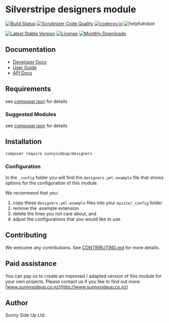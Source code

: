 # Silverstripe designers module
[![Build Status](https://travis-ci.org/sunnysideup/silverstripe-designers.svg?branch=master)](https://travis-ci.org/sunnysideup/silverstripe-designers)
[![Scrutinizer Code Quality](https://scrutinizer-ci.com/g/sunnysideup/silverstripe-designers/badges/quality-score.png?b=master)](https://scrutinizer-ci.com/g/sunnysideup/silverstripe-designers/?branch=master)
[![codecov.io](https://codecov.io/github/sunnysideup/silverstripe-designers/coverage.svg?branch=master)](https://codecov.io/github/sunnysideup/silverstripe-designers?branch=master)
![helpfulrobot](https://helpfulrobot.io/sunnysideup/designers/badge)

[![Latest Stable Version](https://poser.pugx.org/sunnysideup/designers/version)](https://packagist.org/packages/sunnysideup/designers)
[![License](https://poser.pugx.org/sunnysideup/designers/license)](https://packagist.org/packages/sunnysideup/designers)
[![Monthly Downloads](https://poser.pugx.org/sunnysideup/designers/d/monthly)](https://packagist.org/packages/sunnysideup/designers)


## Documentation



 * [Developer Docs](docs/en/INDEX.md)
 * [User Guide](docs/en/userguide.md)
 * [API Docs](http://docs.ssmods.com/sunnysideup/designers)

## Requirements



see [composer.json](composer.json) for details

### Suggested Modules



see [composer.json](composer.json) for details


## Installation


```
composer require sunnysideup/designers
```

### Configuration



In the `_config` folder you will find the `designers.yml.example`
file that shows options for the configuration of this module.

We recommend that you:

  1. copy these `designers.yml.example` files into your
`mysite/_config` folder
  2. remove the .example extension
  3. delete the lines you not care about, and
  4. adjust the configurations that you would like to use.


## Contributing



We welcome any contributions. See [CONTRIBUTING.md](CONTRIBUTING.md) for more details.

## Paid assistance



You can pay us to create an improved / adapted version of this module for your own projects.  Please contact us if you like to find out more: [www.sunnysideup.co.nz](http://www.sunnysideup.co.nz)

## Author



Sunny Side Up Ltd.
